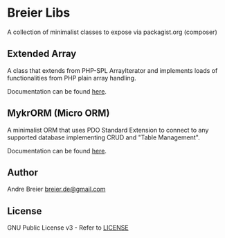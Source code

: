# Breier Libs
A collection of minimalist classes to expose via packagist.org (composer)

## Extended Array
A class that extends from PHP-SPL ArrayIterator and implements
loads of functionalities from PHP plain array handling.

Documentation can be found [here](./src/ExtendedArray/README.md).

## MykrORM (Micro ORM)
A minimalist ORM that uses PDO Standard Extension to connect to any
supported database implementing CRUD and "Table Management".

Documentation can be found [here](./src/MykrORM/README.md).

## Author
Andre Breier <breier.de@gmail.com>

## License
GNU Public License v3 - Refer to [LICENSE](./LICENSE)

